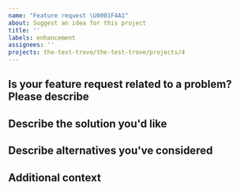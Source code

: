 ```yaml
---
name: "Feature request \U0001F4A1"
about: Suggest an idea for this project
title: ''
labels: enhancement
assignees: ''
projects: the-test-trove/the-test-trove/projects/4
---
```


## Is your feature request related to a problem? Please describe

<!-- A clear and concise description of what the problem is. Ex. I'm always frustrated when [...] -->

## Describe the solution you'd like

 <!-- A clear and concise description of what you want to happen. -->

## Describe alternatives you've considered

 <!--A clear and concise description of any alternative solutions or features you've considered. -->

## Additional context

 <!-- Add any other context or screenshots about the enhancement here. -->
